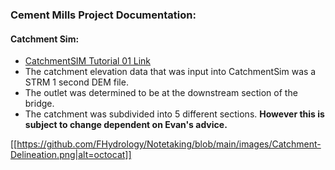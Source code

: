 ### Cement Mills Project Documentation:

#### Catchment Sim:
- [CatchmentSIM Tutorial 01 Link](https://csse.com.au/csim_online_help/tutorial_1.html)
- The catchment elevation data that was input into CatchmentSim was a STRM 1 second DEM file.
- The outlet was determined to be at the downstream section of the bridge. 
- The catchment was subdivided into 5 different sections. **However this is subject to change dependent on Evan's advice.**

[[https://github.com/FHydrology/Notetaking/blob/main/images/Catchment-Delineation.png|alt=octocat]]
